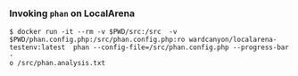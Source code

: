 ### Invoking `phan` on LocalArena

```
$ docker run -it --rm -v $PWD/src:/src  -v $PWD/phan.config.php:/src/phan.config.php:ro wardcanyon/localarena-testenv:latest  phan --config-file=/src/phan.config.php --progress-bar -
o /src/phan.analysis.txt
```
